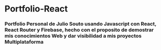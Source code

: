 # Portfolio-React
### Portfolio Personal de Julio Souto usando Javascript con React, React Router y Firebase, hecho con el proposito de demostrar mis conocimientos Web y dar visibilidad a mis proyectos Multiplataforma
